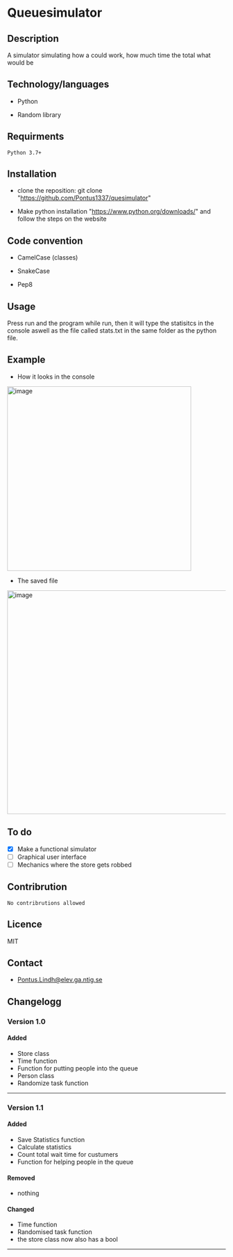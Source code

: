 # Queuesimulator

## Description

A simulator simulating how a could work, how much time the total what would be

## Technology/languages

* Python

* Random library

## Requirments

    Python 3.7+

## Installation

* clone the reposition: git clone "https://github.com/Pontus1337/quesimulator"

* Make python installation "https://www.python.org/downloads/" and follow the steps on the website

## Code convention

* CamelCase (classes)

* SnakeCase

* Pep8

## Usage

Press run and the program while run, then it will type the statisitcs in the console aswell as the file called stats.txt in the same folder as the python file.

## Example

* How it looks in the console

<img width="424" alt="image" src="https://user-images.githubusercontent.com/94127890/167810087-35f06249-c658-488f-ba7c-7860b928013c.png">

* The saved file

<img width="514" alt="image" src="https://user-images.githubusercontent.com/94127890/167810248-2ccc17b0-ac74-4ef2-a5ee-1ad91f358891.png">

## To do

* [x] Make a functional simulator
* [ ] Graphical user interface
* [ ] Mechanics where the store gets robbed

## Contribrution

    No contribrutions allowed

## Licence

MIT

## Contact

* Pontus.Lindh@elev.ga.ntig.se

## Changelogg

### Version 1.0

#### Added

* Store class
* Time function
* Function for putting people into the queue
* Person class
* Randomize task function

***

### Version 1.1

#### Added

* Save Statistics function
* Calculate statistics
* Count total wait time for custumers
* Function for helping people in the queue

#### Removed

* nothing

#### Changed

* Time function
* Randomised task function
* the store class now also has a bool

***
